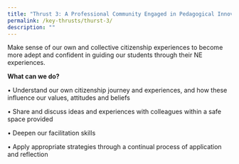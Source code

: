 ```yaml
---
title: "Thrust 3: A Professional Community Engaged in Pedagogical Innovation"
permalink: /key-thrusts/thurst-3/
description: ""
---
```

Make sense of our own and collective citizenship experiences to become more adept and confident in guiding our students through their NE experiences.

**What can we do?**

• Understand our own citizenship journey and experiences, and how these influence our values, attitudes and beliefs

• Share and discuss ideas and experiences with colleagues within a safe space provided

• Deepen our facilitation skills

• Apply appropriate strategies through a continual process of application and reflection